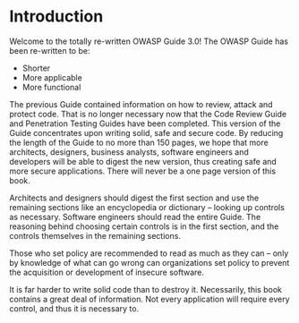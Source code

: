 # Introduction

Welcome to the totally re-written OWASP Guide 3.0! The OWASP Guide has been re-written to be:

* Shorter
* More applicable
* More functional

The previous Guide contained information on how to review, attack and protect code. That is no longer necessary now that the Code Review Guide and Penetration Testing Guides have been completed. This version of the Guide concentrates upon writing solid, safe and secure code. By reducing the length of the Guide to no more than 150 pages, we hope that more architects, designers, business analysts, software engineers and developers will be able to digest the new version, thus creating safe and more secure applications. There will never be a one page version of this book. 

Architects and designers should digest the first section and use the remaining sections like an encyclopedia or dictionary – looking up controls as necessary. Software engineers should read the entire Guide. The reasoning behind choosing certain controls is in the first section, and the controls themselves in the remaining sections.

Those who set policy are recommended to read as much as they can – only by knowledge of what can go wrong can organizations set policy to prevent the acquisition or development of insecure software. 

It is far harder to write solid code than to destroy it. Necessarily, this book contains a great deal of information. Not every application will require every control, and thus it is necessary to. 
